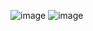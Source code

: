 ![image](https://user-images.githubusercontent.com/90868005/154782068-c5551a97-6c1d-4427-a4ef-230b20f96eb5.png)
![image](https://user-images.githubusercontent.com/90868005/154782154-5ce27771-2ce7-4d13-ad85-59e36048b2a5.png)
